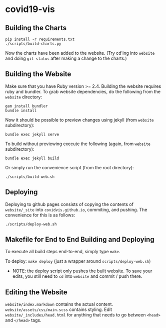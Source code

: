 # covid19-vis

Building the Charts
-------------------
```
pip install -r requirements.txt
./scripts/build-charts.py
```

Now the charts have been added to the website. (Try cd'ing into `website` and doing `git status` after making a change to the charts.)

Building the Website
--------------------

Make sure that you have Ruby version >= 2.4. Building the website requires ruby and bundler. To grab website dependencies, do the following from the `website` directory:

```
gem install bundler
bundle install
```

Now it should be possible to preview changes using jekyll (from `website` subdirectory):

`bundle exec jekyll serve`

To build without previewing execute the following (again, from `website` subdirectory):

`bundle exec jekyll build`

Or simply run the convenience script (from the root directory):

`./scripts/build-web.sh`

Deploying
---------

Deploying to github pages consists of copying the contents of `website/_site` into `covidvis.github.io`, commiting, and pushing. The convenience for this is as follows:

`./scripts/deploy-web.sh`


Makefile for End to End Building and Deploying
----------------------------------------------

To execute all build steps end-to-end, simply type `make`.

To deploy: `make deploy` (just a wrapper around `scripts/deploy-web.sh`)

* NOTE: the deploy script only pushes the built website. To save your edits,
  you still need to `cd` into `website` and commit / push there.


Editing the Website
-------------------
`website/index.markdown` contains the actual content.
`website/assets/css/main.scss` contains styling.
Edit `website/_includes/head.html` for anything that needs to go between `<head>` and `</head>` tags.
